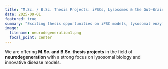 ```yaml
---
title: "M.Sc. / B.Sc. Thesis Projects: iPSCs, Lysosomes & the Gut–Brain Axis"
date: 2025-09-01
featured: true
summary: "Exciting thesis opportunities on iPSC models, lysosomal enzyme assays, spatial transcriptomics, and gut–brain axis mechanisms in neurodegeneration."
image:
  filename: neurodegeneration1.png
  focal_point: center
---
```


We are offering **M.Sc. and B.Sc. thesis projects** in the field of **neurodegeneration** with a strong focus on lysosomal biology and innovative disease models.

